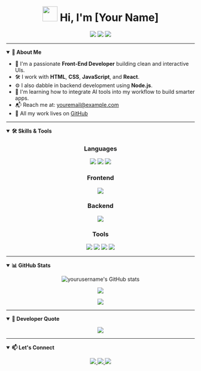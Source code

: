<h1 align="center">
  <img src="./assets/HelloWave.gif" height="40"/> Hi, I'm [Your Name]
</h1>

<p align="center">
  <img src="https://img.shields.io/badge/Focus-Frontend%20Development-blueviolet?style=flat" />
  <img src="https://img.shields.io/badge/Tools-Git%2C%20VSCode%2C%20AI-orange?style=flat" />
  <img src="https://img.shields.io/badge/Stack-React%20%7C%20Node.js-yellowgreen?style=flat" />
</p>

---

<details open>
<summary><b>👋 About Me</b></summary>

<ul>
  <li>🌱 I'm a passionate <strong>Front-End Developer</strong> building clean and interactive UIs.</li>
  <li>🛠️ I work with <strong>HTML</strong>, <strong>CSS</strong>, <strong>JavaScript</strong>, and <strong>React</strong>.</li>
  <li>⚙️ I also dabble in backend development using <strong>Node.js</strong>.</li>
  <li>🧠 I'm learning how to integrate AI tools into my workflow to build smarter apps.</li>
  <li>📬 Reach me at: <a href="mailto:youremail@example.com">youremail@example.com</a></li>
  <li>📁 All my work lives on <a href="https://github.com/yourusername">GitHub</a></li>
</ul>
</details>

---

<details open>
<summary><b>🛠️ Skills & Tools</b></summary>

<h3 align="center">Languages</h3>
<p align="center">
  <img src="https://img.shields.io/badge/HTML5-E34F26?logo=html5&logoColor=white" />
  <img src="https://img.shields.io/badge/CSS3-1572B6?logo=css3&logoColor=white" />
  <img src="https://img.shields.io/badge/JavaScript-F7DF1E?logo=javascript&logoColor=black" />
</p>

<h3 align="center">Frontend</h3>
<p align="center">
  <img src="https://img.shields.io/badge/React-20232A?logo=react&logoColor=61DAFB" />
</p>

<h3 align="center">Backend</h3>
<p align="center">
  <img src="https://img.shields.io/badge/Node.js-339933?logo=nodedotjs&logoColor=white" />
</p>

<h3 align="center">Tools</h3>
<p align="center">
  <img src="https://img.shields.io/badge/VSCode-007ACC?logo=visualstudiocode&logoColor=white" />
  <img src="https://img.shields.io/badge/Git-F05032?logo=git&logoColor=white" />
  <img src="https://img.shields.io/badge/GitHub-181717?logo=github&logoColor=white" />
  <img src="https://img.shields.io/badge/AI%20Tools-%F0%9F%A4%96-informational" />
</p>
</details>

---

<details open>
<summary><b>📊 GitHub Stats</b></summary>

<p align="center">
  <img src="https://github-readme-stats.vercel.app/api?username=yourusername&show_icons=true&theme=radical" alt="yourusername's GitHub stats" />
</p>

<p align="center">
  <img src="https://github-readme-streak-stats.herokuapp.com/?user=yourusername&theme=radical" />
</p>

<p align="center">
  <img src="https://github-readme-stats.vercel.app/api/top-langs/?username=yourusername&langs_count=10&theme=radical&layout=compact" />
</p>
</details>

---

<details open>
<summary><b>💬 Developer Quote</b></summary>

<p align="center">
  <img src="https://readme-typing-svg.demolab.com?font=Fira+Code&pause=1000&color=F7A41D&width=435&lines=Code+is+like+humor.+When+you+have+to+explain+it%2C+it%E2%80%99s+bad.;Front-end+is+not+just+design%2C+it's+architecture." />
</p>
</details>

---

<details open>
<summary><b>📫 Let's Connect</b></summary>

<p align="center">
  <a href="https://www.linkedin.com/in/yourlinkedin">
    <img src="https://img.shields.io/badge/LinkedIn-0A66C2?logo=linkedin&logoColor=white" />
  </a>
  <a href="https://x.com/yourhandle">
    <img src="https://img.shields.io/badge/X-black?logo=x&logoColor=white" />
  </a>
  <a href="mailto:youremail@example.com">
    <img src="https://img.shields.io/badge/Email-D14836?logo=gmail&logoColor=white" />
  </a>
</p>
</details>
